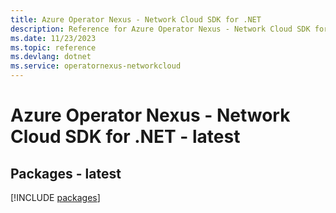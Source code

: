 ```yaml
---
title: Azure Operator Nexus - Network Cloud SDK for .NET
description: Reference for Azure Operator Nexus - Network Cloud SDK for .NET
ms.date: 11/23/2023
ms.topic: reference
ms.devlang: dotnet
ms.service: operatornexus-networkcloud
---
```

# Azure Operator Nexus - Network Cloud SDK for .NET - latest
## Packages - latest
[!INCLUDE [packages](operator-nexus---network-cloud-index.md)]